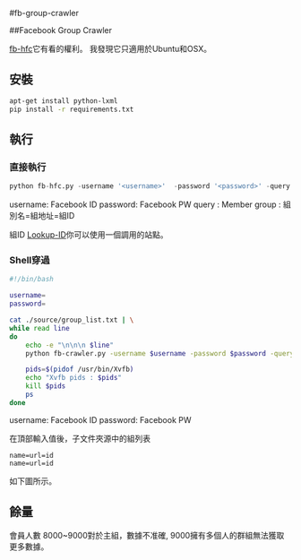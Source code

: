 #fb-group-crawler

##Facebook Group Crawler

[fb-hfc](https://github.com/prili/fb-hfc)它有看的權利。
我發現它只適用於Ubuntu和OSX。

## 安裝

``` bash
apt-get install python-lxml
pip install -r requirements.txt
```

## 執行

### 直接執行

```python
python fb-hfc.py -username '<username>'  -password '<password>' -query '<graph search query>' -group <name=url=id>
```

username: Facebook ID
password: Facebook PW
query : Member
group : 組別名=組地址=組ID

組ID [Lookup-ID](http://lookup-id.com)你可以使用一個調用的站點。

### Shell穿過

```bash
#!/bin/bash

username=
password=

cat ./source/group_list.txt | \
while read line
do
	echo -e "\n\n\n $line"
	python fb-crawler.py -username $username -password $password -query member -group $line

    pids=$(pidof /usr/bin/Xvfb)
	echo "Xvfb pids : $pids"
	kill $pids
	ps
done
```

username: Facebook ID
password: Facebook PW

在頂部輸入值後，子文件夾源中的組列表

	name=url=id
	name=url=id

如下圖所示。

## 餘量

會員人數 8000~9000對於主組，數據不准確, 9000擁有多個人的群組無法獲取更多數據。
